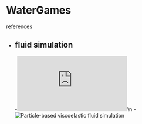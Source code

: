 # WaterGames


references
 
 - ## fluid simulation 
   -![Interactive2DParticle-basedFluidSimulation forMobileDevices](http://www.diva-portal.org/smash/get/diva2:676516/FULLTEXT01.pdf)\n
   -![Particle-based viscoelastic fluid simulation](https://www.researchgate.net/publication/220789321_Particle-based_viscoelastic_fluid_simulation)
